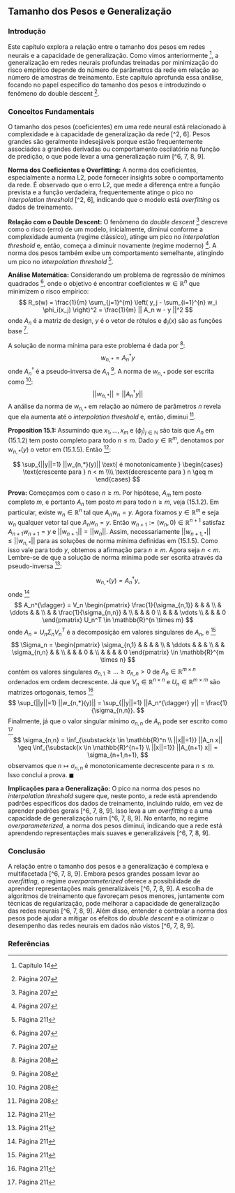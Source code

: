 ## Tamanho dos Pesos e Generalização

### Introdução
Este capítulo explora a relação entre o tamanho dos pesos em redes neurais e a capacidade de generalização. Como vimos anteriormente [^1], a generalização em redes neurais profundas treinadas por minimização do risco empírico depende do número de parâmetros da rede em relação ao número de amostras de treinamento. Este capítulo aprofunda essa análise, focando no papel específico do tamanho dos pesos e introduzindo o fenômeno do double descent [^2].

### Conceitos Fundamentais

O tamanho dos pesos (coeficientes) em uma rede neural está relacionado à complexidade e à capacidade de generalização da rede [^2, 6]. Pesos grandes são geralmente indesejáveis porque estão frequentemente associados a grandes derivadas ou comportamento oscilatório na função de predição, o que pode levar a uma generalização ruim [^6, 7, 8, 9].

**Norma dos Coeficientes e Overfitting:**
A norma dos coeficientes, especialmente a norma L2, pode fornecer insights sobre o comportamento da rede. É observado que o erro L2, que mede a diferença entre a função prevista e a função verdadeira, frequentemente atinge o pico no *interpolation threshold* [^2, 6], indicando que o modelo está *overfitting* os dados de treinamento.

**Relação com o Double Descent:**
O fenômeno do *double descent* [^2] descreve como o risco (erro) de um modelo, inicialmente, diminui conforme a complexidade aumenta (regime clássico), atinge um pico no *interpolation threshold* e, então, começa a diminuir novamente (regime moderno) [^2]. A norma dos pesos também exibe um comportamento semelhante, atingindo um pico no *interpolation threshold* [^6].

**Análise Matemática:**
Considerando um problema de regressão de mínimos quadrados [^2], onde o objetivo é encontrar coeficientes $w \in \mathbb{R}^n$ que minimizem o risco empírico:
$$
R_s(w) = \frac{1}{m} \sum_{j=1}^{m} \left( y_j - \sum_{i=1}^{n} w_i \phi_i(x_j) \right)^2 = \frac{1}{m} || A_n w - y ||^2
$$
onde $A_n$ é a matriz de design, $y$ é o vetor de rótulos e $\phi_i(x)$ são as funções base [^2].

A solução de norma mínima para este problema é dada por [^3]:
$$
w_{n,*} = A_n^{\dagger} y
$$
onde $A_n^{\dagger}$ é a pseudo-inversa de $A_n$ [^3]. A norma de $w_{n,*}$ pode ser escrita como [^3]:
$$
||w_{n,*}|| = ||A_n^{\dagger} y||
$$
A análise da norma de $w_{n,*}$ em relação ao número de parâmetros $n$ revela que ela aumenta até o *interpolation threshold* e, então, diminui [^3].

**Proposition 15.1:** Assumindo que $x_1, ..., x_m$ e $(\phi_j)_{j \in \mathbb{N}}$ são tais que $A_n$ em (15.1.2) tem posto completo para todo $n \leq m$. Dado $y \in \mathbb{R}^m$, denotamos por $w_{n,*}(y)$ o vetor em (15.1.5). Então [^6]:

$$
\sup_{||y||=1} ||w_{n,*}(y)|| \text{ é monotonicamente } \begin{cases} \text{crescente para } n < m \\\\ \text{decrescente para } n \geq m \end{cases}
$$

**Prova:** Começamos com o caso $n \geq m$. Por hipótese, $A_m$ tem posto completo $m$, e portanto $A_n$ tem posto $m$ para todo $n \geq m$, veja (15.1.2). Em particular, existe $w_n \in \mathbb{R}^n$ tal que $A_n w_n = y$. Agora fixamos $y \in \mathbb{R}^m$ e seja $w_n$ qualquer vetor tal que $A_n w_n = y$. Então $w_{n+1} := (w_n, 0) \in \mathbb{R}^{n+1}$ satisfaz $A_{n+1} w_{n+1} = y$ e $||w_{n+1}|| = ||w_n||$. Assim, necessariamente $||w_{n+1,*}|| \leq ||w_{n,*}||$ para as soluções de norma mínima definidas em (15.1.5). Como isso vale para todo $y$, obtemos a afirmação para $n \geq m$.
Agora seja $n < m$. Lembre-se de que a solução de norma mínima pode ser escrita através da pseudo-inversa [^6]:

$$
w_{n,*}(y) = A_n^{\dagger} y,
$$
onde [^6]
$$
A_n^{\dagger} = V_n \begin{pmatrix} \frac{1}{\sigma_{n,1}} & & & \\ & \ddots & & \\ & & \frac{1}{\sigma_{n,n}} & \\ & & & 0 \\ & & & \vdots \\ & & & 0 \end{pmatrix} U_n^T \in \mathbb{R}^{n \times m}
$$
onde $A_n = U_n \Sigma_n V_n^T$ é a decomposição em valores singulares de $A_n$, e [^6]
$$
\Sigma_n = \begin{pmatrix} \sigma_{n,1} & & & & \\ & \ddots & & & \\ & & \sigma_{n,n} & & \\ & & & 0 & \\ & & & & 0 \end{pmatrix} \in \mathbb{R}^{m \times n}
$$
contém os valores singulares $\sigma_{n,1} \geq \dots \geq \sigma_{n,n} > 0$ de $A_n \in \mathbb{R}^{m \times n}$ ordenados em ordem decrescente. Já que $V_n \in \mathbb{R}^{n \times n}$ e $U_n \in \mathbb{R}^{m \times m}$ são matrizes ortogonais, temos [^6]
$$
\sup_{||y||=1} ||w_{n,*}(y)|| = \sup_{||y||=1} ||A_n^{\dagger} y|| = \frac{1}{\sigma_{n,n}}.
$$
Finalmente, já que o valor singular mínimo $\sigma_{n,n}$ de $A_n$ pode ser escrito como [^6]
$$
\sigma_{n,n} = \inf_{\substack{x \in \mathbb{R}^n \\ ||x||=1}} ||A_n x|| \geq \inf_{\substack{x \in \mathbb{R}^{n+1} \\ ||x||=1}} ||A_{n+1} x|| = \sigma_{n+1,n+1},
$$
observamos que $n \mapsto \sigma_{n,n}$ é monotonicamente decrescente para $n \leq m$. Isso conclui a prova. $\blacksquare$

**Implicações para a Generalização:**
O pico na norma dos pesos no *interpolation threshold* sugere que, neste ponto, a rede está aprendendo padrões específicos dos dados de treinamento, incluindo ruído, em vez de aprender padrões gerais [^6, 7, 8, 9]. Isso leva a um *overfitting* e a uma capacidade de generalização ruim [^6, 7, 8, 9]. No entanto, no regime *overparameterized*, a norma dos pesos diminui, indicando que a rede está aprendendo representações mais suaves e generalizáveis [^6, 7, 8, 9].

### Conclusão

A relação entre o tamanho dos pesos e a generalização é complexa e multifacetada [^6, 7, 8, 9]. Embora pesos grandes possam levar ao *overfitting*, o regime *overparameterized* oferece a possibilidade de aprender representações mais generalizáveis [^6, 7, 8, 9]. A escolha de algoritmos de treinamento que favoreçam pesos menores, juntamente com técnicas de regularização, pode melhorar a capacidade de generalização das redes neurais [^6, 7, 8, 9]. Além disso, entender e controlar a norma dos pesos pode ajudar a mitigar os efeitos do *double descent* e a otimizar o desempenho das redes neurais em dados não vistos [^6, 7, 8, 9].

### Referências
[^1]: Capítulo 14
[^2]: Página 207
[^3]: Página 208
[^4]: Página 209
[^5]: Página 210
[^6]: Página 211
[^7]: Página 7
[^8]: Página 8
[^9]: Página 9
<!-- END -->